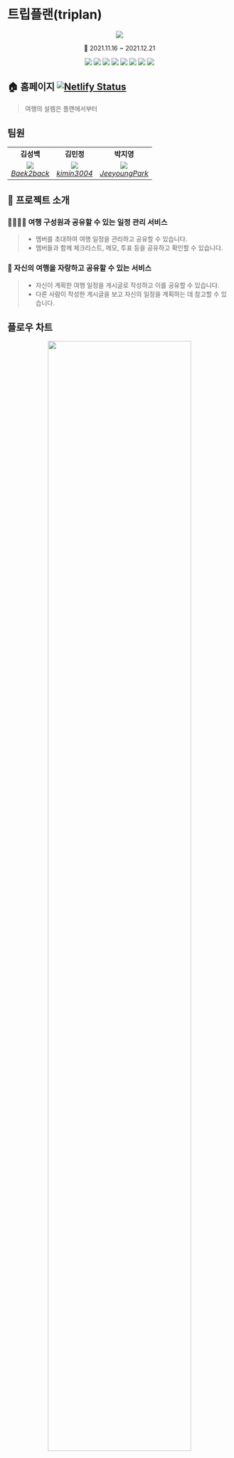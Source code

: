 # 트립플랜(triplan)

<div align='center'>
  <img src='https://user-images.githubusercontent.com/37530109/146879939-cbd67eb2-770a-4f01-902f-d1ab54fa15e2.png'>

📆 2021.11.16 ~ 2021.12.21

</div>

<p align='center'>
    <img src="https://img.shields.io/badge/React-v17.0.2-blue?logo=React"/>
    <img src="https://img.shields.io/badge/Typescript-v4.1.2-blue?logo=typescript"/>
    <img src="https://img.shields.io/badge/Chakra UI-v6.0.28-319795?logo=Chakra UI"/>
    <img src="https://img.shields.io/badge/react hook form-v7.20.5-orange"/>
    <img src="https://img.shields.io/badge/yup-v0.32.11-orange"/>
    <img src="https://img.shields.io/badge/react query-v3.34.2-orange">
    <img src="https://img.shields.io/badge/node.js-v16.13.0-green?logo=Node.js"/>
    <img src="https://img.shields.io/badge/yarn-^1.22.17-yellow?logo=yarn">
</p>

## 🏠 홈페이지 [![Netlify Status](https://api.netlify.com/api/v1/badges/464828dc-85a6-4a27-ba72-781fec63a713/deploy-status)](https://app.netlify.com/sites/triplan/deploys)

> 여행의 설렘은 플랜에서부터

## 팀원

<table>
    <tr align="center">
        <td><B>김성백<B></td>
        <td><B>김민정<B></td>
        <td><B>박지영<B></td>
    </tr>
    <tr align="center">
        <td>
            <img src="https://github.com/Baek2back.png?size=100">
            <br>
            <a href="https://github.com/Baek2back"><I>Baek2back</I></a>
        </td>
        <td>
            <img src="https://github.com/kimin3004.png?size=100">
            <br>
            <a href="https://github.com/kimin3004"><I>kimin3004</I></a>
        </td>
        <td>
            <img src="https://github.com/JeeyoungPark.png?size=100">
            <br>
            <a href="https://github.com/JeeyoungPark"><I>JeeyoungPark</I></a>
        </td>
    </tr>
</table>

## 📝 프로젝트 소개

### 👨‍👩‍👧‍👦 여행 구성원과 공유할 수 있는 일정 관리 서비스

> - 멤버를 초대하여 여행 일정을 관리하고 공유할 수 있습니다.
> - 멤버들과 함께 체크리스트, 메모, 투표 등을 공유하고 확인할 수 있습니다.

### 📝 자신의 여행을 자랑하고 공유할 수 있는 서비스

> - 자신이 계획한 여행 일정을 게시글로 작성하고 이를 공유할 수 있습니다.
> - 다른 사람이 작성한 게시글을 보고 자신의 일정을 계획하는 데 참고할 수 있습니다.

## 플로우 차트

<div align='center'>
  <img src='https://user-images.githubusercontent.com/37530109/146888937-8ad41756-9b6e-46a8-93dd-7ce7658cbb71.png' width="80%">
</div>

## 💻 주요 기능

### 👤 회원 관련 기능

|                                                            로그인                                                             |                        회원가입                         |                                                           친구 추가                                                           | 좋아요, 작성한 게시글 보기 |
| :---------------------------------------------------------------------------------------------------------------------------: | :-----------------------------------------------------: | :---------------------------------------------------------------------------------------------------------------------------: | :------------------------: |
| <img width='500' src='https://user-images.githubusercontent.com/37530109/146910797-a8357d47-4baa-4a62-abcc-296fd5bee5ab.gif'> | <img width='500' src='https://i.imgur.com/bZW9EaG.png'> | <img width='500' src='https://user-images.githubusercontent.com/37530109/146913007-8d9eb946-1db6-4a51-8331-3699b436eac7.gif'> |  <img width='500' src=''>  |

### 🗓 일정 관련 기능

|                                                           일정 조회                                                           |        일정 생성         |        일정 삭제         |
| :---------------------------------------------------------------------------------------------------------------------------: | :----------------------: | :----------------------: |
| <img width='500' src='https://user-images.githubusercontent.com/37530109/146911100-5f9ed4f1-96ec-4e54-8b0b-6b6a1d2080a7.gif'> | <img width='500' src=''> | <img width='500' src=''> |

|        메모 조회         |        메모 생성         |        메모 수정         | 메모 삭제                |
| :----------------------: | :----------------------: | :----------------------: | ------------------------ |
| <img width='500' src=''> | <img width='500' src=''> | <img width='500' src=''> | <img width='500' src=''> |

|        투표 조회         |        투표 생성         |        투표 행사         | 투표 삭제                |
| :----------------------: | :----------------------: | :----------------------: | ------------------------ |
| <img width='500' src=''> | <img width='500' src=''> | <img width='500' src=''> | <img width='500' src=''> |

### 📄 게시글 관련 기능

|       게시글 조회        |       게시글 생성        |       게시글 수정        |       게시글 삭제        |
| :----------------------: | :----------------------: | :----------------------: | :----------------------: |
| <img width='500' src=''> | <img width='500' src=''> | <img width='500' src=''> | <img width='500' src=''> |

|      게시글 좋아요       |        댓글 작성         |        댓글 삭제         |
| :----------------------: | :----------------------: | :----------------------: |
| <img width='500' src=''> | <img width='500' src=''> | <img width='500' src=''> |
